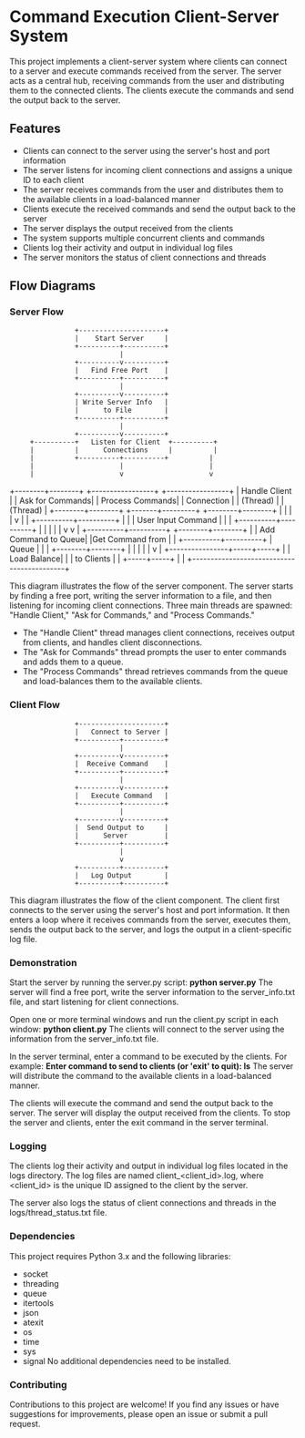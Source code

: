 # Command Execution Client-Server System
This project implements a client-server system where clients can connect to a server and execute commands received from the server. The server acts as a central hub, receiving commands from the user and distributing them to the connected clients. The clients execute the commands and send the output back to the server.

## Features
* Clients can connect to the server using the server's host and port information
* The server listens for incoming client connections and assigns a unique ID to each client
* The server receives commands from the user and distributes them to the available clients in a load-balanced manner
* Clients execute the received commands and send the output back to the server
* The server displays the output received from the clients
* The system supports multiple concurrent clients and commands
* Clients log their activity and output in individual log files
* The server monitors the status of client connections and threads

## Flow Diagrams
### Server Flow
                    +---------------------+
                    |    Start Server     |
                    +----------+----------+
                               |
                    +----------v----------+
                    |   Find Free Port    |
                    +----------+----------+
                               |
                    +----------v----------+
                    | Write Server Info   |
                    |      to File        |
                    +----------+----------+
                               |
                    +----------v----------+
         +----------+   Listen for Client  +----------+
         |          |      Connections     |          |
         |          +----------+----------+          |
         |                     |                     |
         |                     v                     v
+--------+--------+   +-----------------+   +-----------------+
|  Handle Client  |   | Ask for Commands|   | Process Commands|
|    Connection   |   |     (Thread)    |   |     (Thread)    |
+--------+--------+   +-------+---------+   +--------+--------+
         |                    |                       |
         |                    v                       |
         |         +----------+----------+           |
         |         |  User Input Command |           |
         |         +----------+----------+           |
         |                    |                      |
         |                    v                      v
         |         +----------+----------+  +--------+--------+
         |         | Add Command to Queue|  |Get Command from |
         |         +----------+----------+  |      Queue      |
         |                    |             +--------+--------+
         |                    |                      |
         |                    |                      v
         |                    +----------------+-----+-----+
         |                                     | Load Balance|
         |                                     | to Clients  |
         |                                     +-----+-----+
         |                                           |
         +-------------------------------------------+

This diagram illustrates the flow of the server component. The server starts by finding a free port, writing the server information to a file, and then listening for incoming client connections. Three main threads are spawned: "Handle Client," "Ask for Commands," and "Process Commands."

* The "Handle Client" thread manages client connections, receives output from clients, and handles client disconnections.
* The "Ask for Commands" thread prompts the user to enter commands and adds them to a queue.
* The "Process Commands" thread retrieves commands from the queue and load-balances them to the available clients.

### Client Flow

                    +---------------------+
                    |   Connect to Server |
                    +----------+----------+
                               |
                    +----------v----------+
                    |  Receive Command    |
                    +----------+----------+
                               |
                    +----------v----------+
                    |   Execute Command   |
                    +----------+----------+
                               |
                    +----------v----------+
                    |  Send Output to     |
                    |      Server         |
                    +----------+----------+
                               |
                               v
                    +----------+----------+
                    |   Log Output        |
                    +----------+----------+

This diagram illustrates the flow of the client component. The client first connects to the server using the server's host and port information. It then enters a loop where it receives commands from the server, executes them, sends the output back to the server, and logs the output in a client-specific log file.

### Demonstration
Start the server by running the server.py script: 
**python server.py**
The server will find a free port, write the server information to the server_info.txt file, and start listening for client connections.

Open one or more terminal windows and run the client.py script in each window:
**python client.py**
The clients will connect to the server using the information from the server_info.txt file.

In the server terminal, enter a command to be executed by the clients. For example:
**Enter command to send to clients (or 'exit' to quit): ls**
The server will distribute the command to the available clients in a load-balanced manner.

The clients will execute the command and send the output back to the server. The server will display the output received from the clients.
To stop the server and clients, enter the exit command in the server terminal.

### Logging
The clients log their activity and output in individual log files located in the logs directory. The log files are named client_<client_id>.log, where <client_id> is the unique ID assigned to the client by the server.

The server also logs the status of client connections and threads in the logs/thread_status.txt file.

### Dependencies
This project requires Python 3.x and the following libraries:

* socket
* threading
* queue
* itertools
* json
* atexit
* os
* time
* sys
* signal
No additional dependencies need to be installed.

### Contributing
Contributions to this project are welcome! If you find any issues or have suggestions for improvements, please open an issue or submit a pull request.


